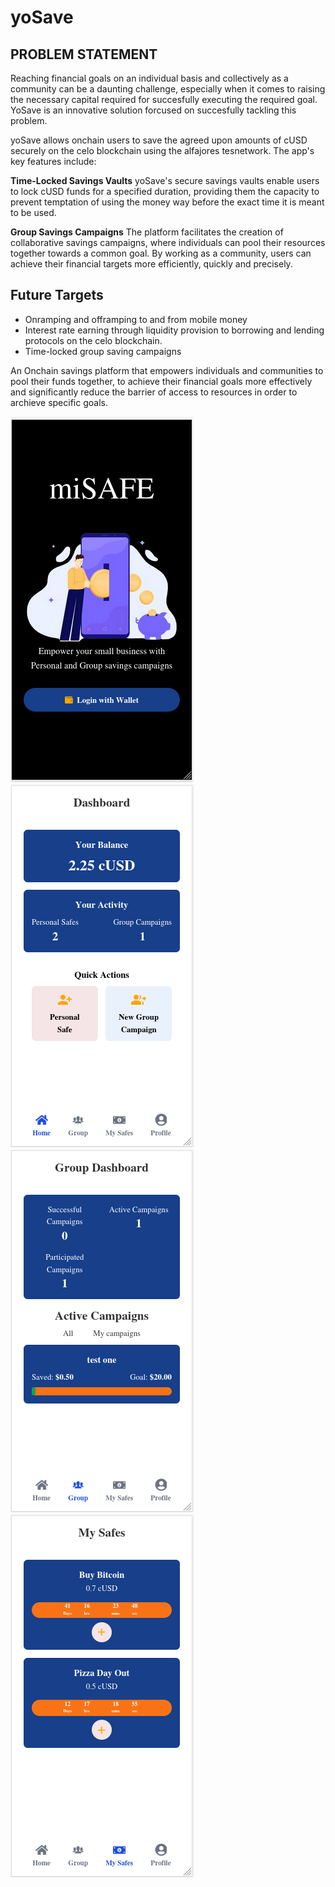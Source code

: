 # yoSave

## PROBLEM STATEMENT
Reaching financial goals on an individual basis and collectively as a community can be a daunting challenge, especially when it comes to raising the necessary capital required for succesfully executing the required goal. YoSave is an innovative solution forcused on succesfully tackling this problem.

yoSave allows onchain users to save the agreed upon amounts of  cUSD securely on the celo blockchain using the alfajores tesnetwork.
The app's key features include:

**Time-Locked Savings Vaults**
yoSave's secure savings vaults enable users to lock cUSD funds for a specified duration, providing them the capacity to prevent temptation of using the money way before the exact time it is meant to be used.

**Group Savings Campaigns**
The platform facilitates the creation of collaborative savings campaigns, where individuals can pool their resources together towards a common goal. By working as a community, users can achieve their financial targets more efficiently, quickly and precisely.


## Future Targets
- Onramping and offramping to and from mobile money
- Interest rate earning through liquidity provision to borrowing and lending protocols on the celo blockchain.
- Time-locked group saving campaigns



An Onchain savings platform that empowers individuals and communities to pool their funds together, to achieve their financial goals more effectively and significantly reduce the barrier of access to resources in order to archieve specific goals.

![oo](./src/assets/homepage.png)
![oo](./src/assets/dashboard.png)
![oo](./src/assets/groupdashboard.png)
![oo](./src/assets/safepage.png)
